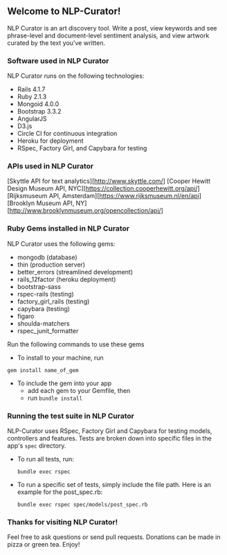 ## Welcome to NLP-Curator!
NLP Curator is an art discovery tool. Write a post, view keywords and see phrase-level and document-level sentiment analysis, and view artwork curated by the text you've written. 


### Software used in NLP Curator

NLP Curator runs on the following technologies:

* Rails 4.1.7
* Ruby 2.1.3
* Mongoid 4.0.0
* Bootstrap 3.3.2
* AngularJS
* D3.js
* Circle CI for continuous integration
* Heroku for deployment
* RSpec, Factory Girl, and Capybara for testing


### APIs used in NLP Curator
[Skyttle API for text analytics][http://www.skyttle.com/]
[Cooper Hewitt Design Museum API, NYC][https://collection.cooperhewitt.org/api/]
[Rijksmuseum API, Amsterdam][https://www.rijksmuseum.nl/en/api]
[Brooklyn Museum API, NY][http://www.brooklynmuseum.org/opencollection/api/]


### Ruby Gems installed in NLP Curator

NLP Curator uses the following gems:

* mongodb (database)
* thin (production server)
* better_errors (streamlined development)
* rails_12factor (heroku deployment)
* bootstrap-sass
* rspec-rails (testing)
* factory_girl_rails (testing)
* capybara (testing)
* figaro
* shoulda-matchers
* rspec_junit_formatter

Run the following commands to use these gems
* To install to your machine, run

```
gem install name_of_gem
```

* To include the gem into your app
	* add each gem to your Gemfile, then
	* run `bundle install`


### Running the test suite in NLP Curator
NLP-Curator uses RSpec, Factory Girl and Capybara for testing models, controllers and features.  Tests are broken down into specific files in the app's `spec` directory. 

* To run all tests, run:
	```
	bundle exec rspec
	```

* To run a specific set of tests, simply include the file path. Here is an example for the post_spec.rb:
	```
	bundle exec rspec spec/models/post_spec.rb
	```

### Thanks for visiting NLP Curator!

Feel free to ask questions or send pull requests. Donations can be made in pizza or green tea. Enjoy!






